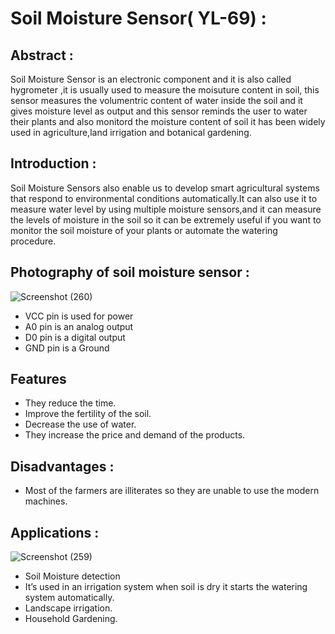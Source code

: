 # Soil Moisture Sensor( YL-69) :

## Abstract : 
Soil Moisture Sensor is an electronic component and it is also called hygrometer ,it is usually used to measure the moisuture content in soil, this sensor measures the volumentric content of water inside the soil and it gives moisture level as output and this sensor reminds the user to water their plants and also monitord the moisture content of soil it has been widely used in agriculture,land irrigation and botanical gardening.


## Introduction :       
Soil Moisture Sensors also enable us to develop smart agricultural systems that respond to environmental conditions automatically.It can also use it to measure water level by using multiple moisture sensors,and it can measure the levels of moisture in the soil so it can be extremely useful if you want to monitor the soil moisture of your plants or automate the watering procedure.



## Photography of soil moisture sensor :
![Screenshot (260)](https://user-images.githubusercontent.com/98826329/162587527-dd2daeee-668e-4d63-a1ab-f8cac5a5bec5.png)

  * VCC pin is used for power
  * A0 pin is an analog output
  * D0 pin is a digital output
  * GND pin is a Ground



## Features 
* They reduce the time.
* Improve the fertility of the soil.
* Decrease the use of water.
* They increase the price and demand of the products.

## Disadvantages :
* Most of the farmers are illiterates so they are unable to use the modern machines.

## Applications :
![Screenshot (259)](https://user-images.githubusercontent.com/98826329/162587093-cf349fb0-36b6-4df1-b053-25c07494fc61.png)

* Soil Moisture detection
* It’s used in an irrigation system when soil is dry it starts the watering system automatically.
* Landscape irrigation.
* Household Gardening.

